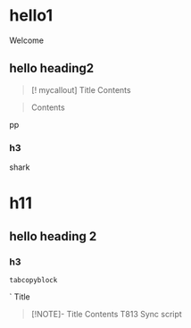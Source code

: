 # hello1

Welcome 
## hello heading2


> [! mycallout] Title
> Contents

> Contents

pp
### h3

shark

# h11
##     hello heading 2
### h3
	tabcopyblock
	
` Title

> [!NOTE]- Title
> Contents T813 Sync script


